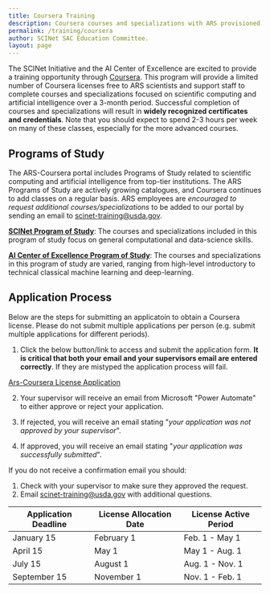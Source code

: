 ```yaml
---
title: Coursera Training
description: Coursera courses and specializations with ARS provisioned licenses
permalink: /training/coursera
author: SCINet SAC Education Committee.
layout: page
---
```


The SCINet Initiative and the AI Center of Excellence are excited to provide a training opportunity through [Coursera](https://www.coursera.org/). This program will provide a limited number of Coursera licenses free to ARS scientists and support staff to complete courses and specializations focused on scientific computing and artificial intelligence over a 3-month period. Successful completion of courses and specializations will result in **widely recognized certificates and credentials**. Note that you should expect to spend 2-3 hours per week on many of these classes, especially for the more advanced courses.

## Programs of Study

The ARS-Coursera portal includes Programs of Study related to scientific computing and artificial intelligence from top-tier institutions. The ARS Programs of Study are actively growing catalogues, and Coursera continues to add classes on a regular basis. ARS employees are *encouraged to request additional courses/specializations* to be added to our portal by sending an email to scinet-training@usda.gov.

[**SCINet Program of Study**](https://www.coursera.org/programs/scinet-program-of-study-a6nd3): The courses and specializations included in this program of study focus on general computational and data-science skills.

[**AI Center of Excellence Program of Study**](https://www.coursera.org/programs/ai-center-of-excellence-program-of-study-yunri): The courses and specializations in this program of study are varied, ranging from high-level introductory to technical classical machine learning and deep-learning.

## Application Process

Below are the steps for submitting an applicatoin to obtain a Coursera license. Please do not submit multiple applications per person (e.g. submit multiple applications for different periods).

  1. Click the below button/link to access and submit the application form. **It is critical that both your email and your supervisors email are entered correctly**. If they are mistyped the application process will fail.

  <a href="https://forms.office.com/Pages/ResponsePage.aspx?id=5zZb7e4BvE6GfuA8-g1Gl2mrmoVCU11DqJTdU47KyNpUOTlPTERXRDFaOURYVUk1VElFNTQ2NDhXTC4u" class="usa-button">Ars-Coursera License Application</a>
  
  2. Your supervisor will receive an email from Microsoft "Power Automate" to either approve or reject your application.
    
  3. If rejected, you will receive an email stating "*your application was not approved by your supervisor*".

  4. If approved, you will receive an email stating "*your application was successfully submitted*".

If you do not receive a confirmation email you should:
  1. Check with your supervisor to make sure they approved the request.
  1. Email scinet-training@usda.gov with additional questions. 

| Application Deadline | License Allocation Date | License Active Period |
|----------------------|-------------------------|-----------------------|
|January 15            |February 1               |Feb. 1 - May 1         |
|April 15              |May 1                    |May 1 - Aug. 1         |
|July 15               |August 1                 |Aug. 1 - Nov. 1        |
|September 15          |November 1               |Nov. 1 - Feb. 1        |
